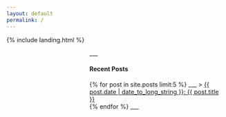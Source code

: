 ```yaml
---
layout: default
permalink: /
---
```


{% include landing.html %}

<div style="margin-left: 2in;">
    ___
  <h4>Recent Posts</h4>
    {% for post in site.posts limit:5 %}
    ___     
    > <a href="{{ post.url | prepend: site.baseurl }}">{{ post.date | date_to_long_string }}: {{ post.title }}</a><br>
    {% endfor %}
    ___
</div>


